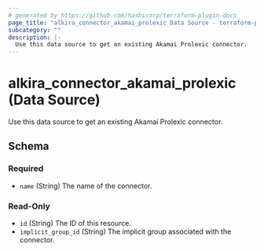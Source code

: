 ```yaml
---
# generated by https://github.com/hashicorp/terraform-plugin-docs
page_title: "alkira_connector_akamai_prolexic Data Source - terraform-provider-alkira"
subcategory: ""
description: |-
  Use this data source to get an existing Akamai Prolexic connector.
---
```


# alkira_connector_akamai_prolexic (Data Source)

Use this data source to get an existing Akamai Prolexic connector.



<!-- schema generated by tfplugindocs -->
## Schema

### Required

- `name` (String) The name of the connector.

### Read-Only

- `id` (String) The ID of this resource.
- `implicit_group_id` (String) The implicit group associated with the connector.


